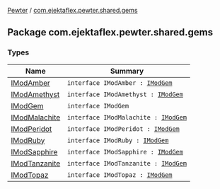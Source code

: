 [Pewter](../index.md) / [com.ejektaflex.pewter.shared.gems](./index.md)

## Package com.ejektaflex.pewter.shared.gems

### Types

| Name | Summary |
|---|---|
| [IModAmber](-i-mod-amber/index.md) | `interface IModAmber : `[`IModGem`](-i-mod-gem/index.md) |
| [IModAmethyst](-i-mod-amethyst/index.md) | `interface IModAmethyst : `[`IModGem`](-i-mod-gem/index.md) |
| [IModGem](-i-mod-gem/index.md) | `interface IModGem` |
| [IModMalachite](-i-mod-malachite/index.md) | `interface IModMalachite : `[`IModGem`](-i-mod-gem/index.md) |
| [IModPeridot](-i-mod-peridot/index.md) | `interface IModPeridot : `[`IModGem`](-i-mod-gem/index.md) |
| [IModRuby](-i-mod-ruby/index.md) | `interface IModRuby : `[`IModGem`](-i-mod-gem/index.md) |
| [IModSapphire](-i-mod-sapphire/index.md) | `interface IModSapphire : `[`IModGem`](-i-mod-gem/index.md) |
| [IModTanzanite](-i-mod-tanzanite/index.md) | `interface IModTanzanite : `[`IModGem`](-i-mod-gem/index.md) |
| [IModTopaz](-i-mod-topaz/index.md) | `interface IModTopaz : `[`IModGem`](-i-mod-gem/index.md) |
